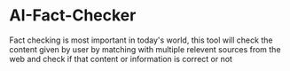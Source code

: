 # AI-Fact-Checker
Fact checking is most important in today's world, this tool will  check the content given by user by matching with multiple relevent sources from the web and check if that content or information is correct or not
